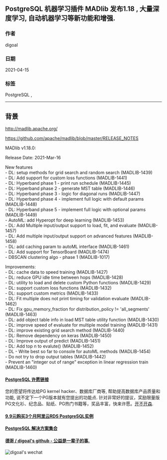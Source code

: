 ## PostgreSQL 机器学习插件 MADlib 发布1.18 , 大量深度学习, 自动机器学习等新功能和增强.       
                      
### 作者                      
digoal                      
                      
### 日期                      
2021-04-15                       
                      
### 标签                      
PostgreSQL ,      
                      
----                      
                      
## 背景         
http://madlib.apache.org/  
  
https://github.com/apache/madlib/blob/master/RELEASE_NOTES               
  
MADlib v1.18.0:  
  
Release Date: 2021-Mar-16  
  
New features  
    - DL: setup methods for grid search and random search (MADLIB-1439)    
    - DL: Add support for custom loss functions (MADLIB-1441)   
    - DL: Hyperband phase 1 - print run schedule (MADLIB-1445)      
    - DL: Hyperband phase 2 - generate MST table (MADLIB-1446)      
    - DL: Hyperband phase 3 - logic for diagonal runs (MADLIB-1447)     
    - DL: Hyperband phase 4 - implement full logic with default params (MADLIB-1448)    
    - DL: Hyperband phase 5 - implement full logic with optional params (MADLIB-1449)   
    - AutoML: add Hyperopt for deep learning (MADLIB-1453)      
    - DL: Add Multiple input/output support to load, fit, and evaluate (MADLIB-1457)    
    - DL: Add multiple input/output support on advanced features (MADLIB-1458)      
    - DL: add caching param to autoML interface (MADLIB-1461)   
    - DL: Add support for TensorBoard (MADLIB-1474)  
    - DBSCAN clustering algo - phase 1 (MADLIB-1017)    
  
Improvements:  
    - DL: cache data to speed training (MADLIB-1427)   
    - DL: reduce GPU idle time between hops (MADLIB-1428)      
    - DL: utility to load and delete custom Python functions (MADLIB-1429)     
    - DL: support custom loss functions (MADLIB-1432)      
    - DL: support custom metrics (MADLIB-1433)     
    - DL: Fit multiple does not print timing for validation evaluate (MADLIB-1462)     
    - DL: Fix gpu_memory_fraction for distribution_policy != 'all_segments' (MADLIB-1463)   
    - DL: add object table info in load MST table utility function (MADLIB-1430)   
    - DL: improve speed of evaluate for multiple model training (MADLIB-1431)      
    - DL: improve existing grid search method (MADLIB-1440)      
    - DL: Remove dependency on keras (MADLIB-1450)      
    - DL: Improve output of predict (MADLIB-1451)   
    - DL: Add top n to evalute() (MADLIB-1452)      
    - DL - Write best so far to console for autoML methods (MADLIB-1454)    
    - Do not try to drop output tables (MADLIB-1442)  
    - Prevent an "integer out of range" exception in linear regression train (MADLIB-1460)  
  
  
  
#### [PostgreSQL 许愿链接](https://github.com/digoal/blog/issues/76 "269ac3d1c492e938c0191101c7238216")
您的愿望将传达给PG kernel hacker、数据库厂商等, 帮助提高数据库产品质量和功能, 说不定下一个PG版本就有您提出的功能点. 针对非常好的提议，奖励限量版PG文化衫、纪念品、贴纸、PG热门书籍等，奖品丰富，快来许愿。[开不开森](https://github.com/digoal/blog/issues/76 "269ac3d1c492e938c0191101c7238216").  
  
  
#### [9.9元购买3个月阿里云RDS PostgreSQL实例](https://www.aliyun.com/database/postgresqlactivity "57258f76c37864c6e6d23383d05714ea")
  
  
#### [PostgreSQL 解决方案集合](https://yq.aliyun.com/topic/118 "40cff096e9ed7122c512b35d8561d9c8")
  
  
#### [德哥 / digoal's github - 公益是一辈子的事.](https://github.com/digoal/blog/blob/master/README.md "22709685feb7cab07d30f30387f0a9ae")
  
  
![digoal's wechat](../pic/digoal_weixin.jpg "f7ad92eeba24523fd47a6e1a0e691b59")
  
